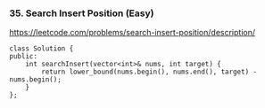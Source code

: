 ### 35. Search Insert Position (Easy)

https://leetcode.com/problems/search-insert-position/description/

```
class Solution {
public:
    int searchInsert(vector<int>& nums, int target) {
        return lower_bound(nums.begin(), nums.end(), target) - nums.begin();
    }
};
```
